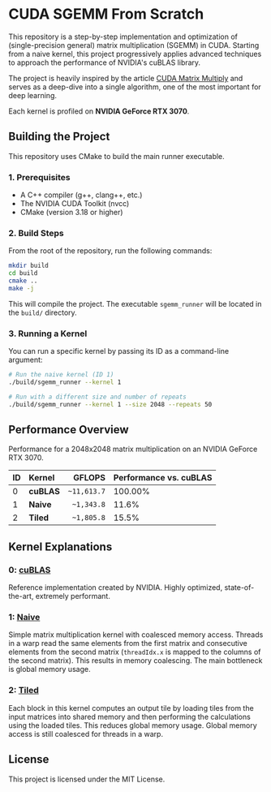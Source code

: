 # CUDA SGEMM From Scratch

This repository is a step-by-step implementation and optimization of (single-precision general) matrix multiplication (SGEMM) in CUDA. Starting from a naive kernel, this project progressively applies advanced techniques to approach the performance of NVIDIA's cuBLAS library.

The project is heavily inspired by the article [CUDA Matrix Multiply](https://siboehm.com/articles/22/CUDA-MMM) and serves as a deep-dive into a single algorithm, one of the most important for deep learning.

Each kernel is profiled on **NVIDIA GeForce RTX 3070**.

## Building the Project

This repository uses CMake to build the main runner executable.

### 1. Prerequisites

- A C++ compiler (g++, clang++, etc.)
- The NVIDIA CUDA Toolkit (nvcc)
- CMake (version 3.18 or higher)

### 2. Build Steps

From the root of the repository, run the following commands:

```bash
mkdir build
cd build
cmake ..
make -j
```

This will compile the project. The executable `sgemm_runner` will be located in the `build/` directory.

### 3. Running a Kernel

You can run a specific kernel by passing its ID as a command-line argument:

```bash
# Run the naive kernel (ID 1)
./build/sgemm_runner --kernel 1

# Run with a different size and number of repeats
./build/sgemm_runner --kernel 1 --size 2048 --repeats 50
```

## Performance Overview

Performance for a 2048x2048 matrix multiplication on an NVIDIA GeForce RTX 3070.

| ID  | Kernel     |      GFLOPS | Performance vs. cuBLAS |
| --- | :--------- | ----------: | :--------------------- |
| 0   | **cuBLAS** | `~11,613.7` | 100.00%                |
| 1   | **Naive**  |  `~1,343.8` | 11.6%                  |
| 2   | **Tiled**  |  `~1,805.8` | 15.5%                  |

## Kernel Explanations

### 0: [cuBLAS](./src/kernels/00_cublas.cuh)

Reference implementation created by NVIDIA. Highly optimized, state-of-the-art, extremely performant.

### 1: [Naive](./src/kernels/01_naive.cuh)

Simple matrix multiplication kernel with coalesced memory access. Threads in a warp read the same elements from the first matrix and consecutive elements from the second matrix (`threadIdx.x` is mapped to the columns of the second matrix). This results in memory coalescing. The main bottleneck is global memory usage.

### 2: [Tiled](./src/kernels/02_tiled.cuh)

Each block in this kernel computes an output tile by loading tiles from the input matrices into shared memory and then performing the calculations using the loaded tiles. This reduces global memory usage. Global memory access is still coalesced for threads in a warp.

## License

This project is licensed under the MIT License.
